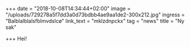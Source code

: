 +++
date = "2018-10-08T14:34:44+02:00"
image = "/uploads/729278a5f7dd3a0d73bdbb4ae9aa1de2-300x212.jpg"
ingress = "Balblalblalsfblmvdslcø"
link_text = "mklzdnpckx"
tag = "news"
title = "Ny sak"

+++
Hei!